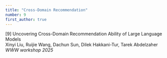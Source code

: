 ```yaml
---
title: "Cross-Domain Recommendation"
number: 9
first_author: true
---
```


<div class="paper-title">[9] Uncovering Cross-Domain Recommendation Ability of Large Language Models</div>
<div class="paper-authors">Xinyi Liu, Ruijie Wang, Dachun Sun, Dilek Hakkani-Tur, Tarek Abdelzaher</div>
<div class="paper-venue"><i>WWW workshop 2025</i></div> 
